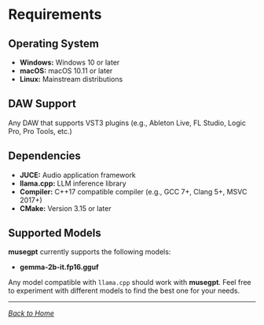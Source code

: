 # Requirements

## Operating System

- **Windows:** Windows 10 or later
- **macOS:** macOS 10.11 or later
- **Linux:** Mainstream distributions

## DAW Support

Any DAW that supports VST3 plugins (e.g., Ableton Live, FL Studio, Logic Pro, Pro Tools, etc.)

## Dependencies

- **JUCE:** Audio application framework
- **llama.cpp:** LLM inference library
- **Compiler:** C++17 compatible compiler (e.g., GCC 7+, Clang 5+, MSVC 2017+)
- **CMake:** Version 3.15 or later

## Supported Models

**musegpt** currently supports the following models:

- **gemma-2b-it.fp16.gguf**

Any model compatible with `llama.cpp` should work with **musegpt**. Feel free to experiment with different models to find the best one for your needs.

---

*[Back to Home](index.md)*